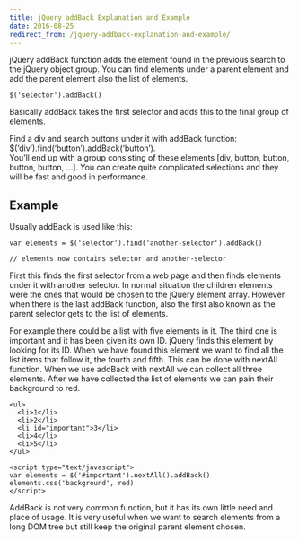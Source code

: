 ```yaml
---
title: jQuery addBack Explanation and Example
date: 2016-08-25
redirect_from: /jquery-addback-explanation-and-example/
---
```

jQuery addBack function adds the element found in the previous search to the jQuery object group. You can find elements under a parent element and add the parent element also the list of elements.

```
$('selector').addBack()
```

Basically addBack takes the first selector and adds this to the final group of elements.

Find a div and search buttons under it with addBack function: $(‘div’).find(‘button’).addBack(‘button’).  
You’ll end up with a group consisting of these elements \[div, button, button, button, button, …\]. You can create quite complicated selections and they will be fast and good in performance.

Example
-------

Usually addBack is used like this:

```
var elements = $('selector').find('another-selector').addBack()
 
// elements now contains selector and another-selector
```

First this finds the first selector from a web page and then finds elements under it with another selector. In normal situation the children elements were the ones that would be chosen to the jQuery element array. However when there is the last addBack function, also the first also known as the parent selector gets to the list of elements.

For example there could be a list with five elements in it. The third one is important and it has been given its own ID. jQuery finds this element by looking for its ID. When we have found this element we want to find all the list items that follow it, the fourth and fifth. This can be done with nextAll function. When we use addBack with nextAll we can collect all three elements. After we have collected the list of elements we can pain their background to red.

```
<ul>
  <li>1</li>
  <li>2</li>
  <li id="important">3</li>
  <li>4</li>
  <li>5</li>
</ul>
```

```
<script type="text/javascript">
var elements = $('#important').nextAll().addBack()
elements.css('background', red)
</script>
```

AddBack is not very common function, but it has its own little need and place of usage. It is very useful when we want to search elements from a long DOM tree but still keep the original parent element chosen.